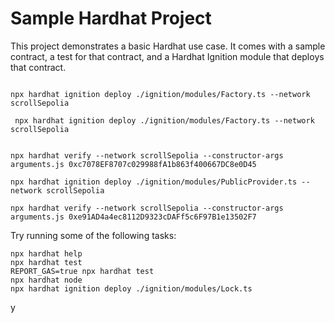 # Sample Hardhat Project

This project demonstrates a basic Hardhat use case. It comes with a sample contract, a test for that contract, and a Hardhat Ignition module that deploys that contract.

```shell

npx hardhat ignition deploy ./ignition/modules/Factory.ts --network scrollSepolia

 npx hardhat ignition deploy ./ignition/modules/Factory.ts --network scrollSepolia


npx hardhat verify --network scrollSepolia --constructor-args arguments.js 0xc7078EF8707c029988fA1b863f400667DC8e0D45

npx hardhat ignition deploy ./ignition/modules/PublicProvider.ts --network scrollSepolia

npx hardhat verify --network scrollSepolia --constructor-args arguments.js 0xe91AD4a4ec8112D9323cDAFf5c6F97B1e13502F7
```

Try running some of the following tasks:

```shell
npx hardhat help
npx hardhat test
REPORT_GAS=true npx hardhat test
npx hardhat node
npx hardhat ignition deploy ./ignition/modules/Lock.ts
```

y
